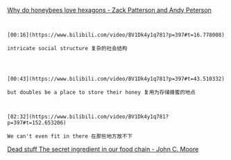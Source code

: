 [Why do honeybees love hexagons - Zack Patterson and Andy Peterson](https://www.bilibili.com/video/BV1Dk4y1q781?p=397)

```ad-note


[00:16](https://www.bilibili.com/video/BV1Dk4y1q781?p=397#t=16.778008)

intricate social structure 复杂的社会结构


```

```ad-note


[00:43](https://www.bilibili.com/video/BV1Dk4y1q781?p=397#t=43.510332)

but doubles be a place to store their honey 复用为存储蜂蜜的地点

```

```ad-note


[02:32](https://www.bilibili.com/video/BV1Dk4y1q781?p=397#t=152.653206)

We can't even fit in there 在那些地方放不下

```


[Dead stuff The secret ingredient in our food chain - John C. Moore](https://www.bilibili.com/video/BV1Dk4y1q781?p=398)